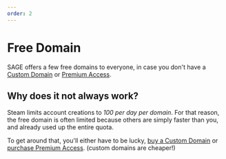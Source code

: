 ```yaml
---
order: 2
---
```


# Free Domain

SAGE offers a few free domains to everyone, in case you don't have a
[Custom Domain](customdomain.md) or [Premium Access](premium.md).

## Why does it not always work?

Steam limits account creations to _100 per day per domain_. For that reason, the
free domain is often limited because others are simply faster than you, and
already used up the entire quota.

To get around that, you'll either have to be lucky,
[buy a Custom Domain](customdomain.md) or [purchase Premium Access](premium.md).
(custom domains are cheaper!)
